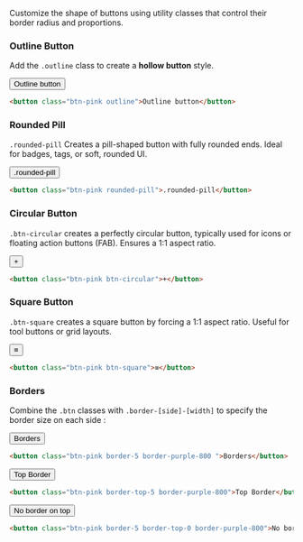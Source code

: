 Customize the shape of buttons using utility classes that control their border radius and proportions.


### Outline Button

Add the `.outline` class to create a **hollow button** style. 

<button class="px-3 w-fit btn-pink outline mt-4">Outline button</button>

```html
<button class="btn-pink outline">Outline button</button>
```

### Rounded Pill

`.rounded-pill` Creates a pill-shaped button with fully rounded ends. Ideal for badges, tags, or soft, rounded UI.

<button class="btn-pink rounded-pill mt-4">.rounded-pill</button>

```html
<button class="btn-pink rounded-pill">.rounded-pill</button>
```

### Circular Button

`.btn-circular` creates a perfectly circular button, typically used for icons or floating action buttons (FAB). Ensures a 1:1 aspect ratio.

<button class="btn-pink btn-circular mt-4">+</button>

```html
<button class="btn-pink btn-circular">+</button>
```

### Square Button

`.btn-square` creates a square button by forcing a 1:1 aspect ratio. Useful for tool buttons or grid layouts.

<button class="btn-pink btn-square fs-4xl">≡</button>

```html
<button class="btn-pink btn-square">≡</button>
```

### Borders

Combine the `.btn` classes with `.border-[side]-[width]` to specify the border size on each side :

<button class="btn-pink border-5 border-purple-800 mt-4">Borders</button>

```html
<button class="btn-pink border-5 border-purple-800 ">Borders</button>
```


<button class="btn-pink border-top-5  border-purple-800 mt-4">Top Border</button>

```html
<button class="btn-pink border-top-5 border-purple-800">Top Border</button>
```

<button class="btn-pink border-5 border-top-0  border-purple-800 mt-4">No border on top</button>

```html
<button class="btn-pink border-5 border-top-0 border-purple-800">No border on top</button>
```